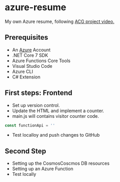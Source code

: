 # azure-resume
My own Azure resume, following [ACG project video.](https://youtu.be/ieYrBWmkfno)

## Prerequisites

- An [Azure](https://portal.azure.com) Account
- .NET Core 7 SDK
- Azure Functions Core Tools
- Visual Studio Code
- Azure CLI
- C# Extension

## First steps: Frontend

- Set up version control.
- Update the HTML and implement a counter.
- main.js will contains visitor counter code.
```js
const functionApi = ''
```
- Test localloy and push changes to GitHub

## Second Step

- Setting up the CosmosCoscmos DB resources
- Setting up an Azure Function
- Test locally